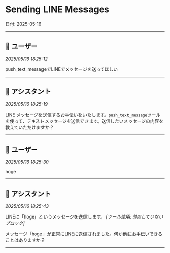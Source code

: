 # Sending LINE Messages

日付: 2025-05-16

---

## 👤 ユーザー
*2025/05/16 18:25:12*

push_text_messageでLINEでメッセージを送ってほしい

---

## 🤖 アシスタント
*2025/05/16 18:25:19*

LINE メッセージを送信するお手伝いをいたします。`push_text_message`ツールを使って、テキストメッセージを送信できます。送信したいメッセージの内容を教えていただけますか？

---

## 👤 ユーザー
*2025/05/16 18:25:30*

hoge

---

## 🤖 アシスタント
*2025/05/16 18:25:43*

LINEに「hoge」というメッセージを送信します。
*[ツール使用: 対応していないブロック]*



メッセージ「hoge」が正常にLINEに送信されました。何か他にお手伝いできることはありますか？

---
